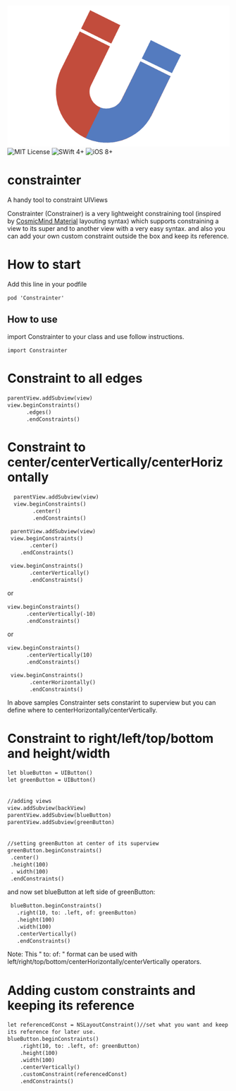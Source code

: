 <div align="center">
<img src="constrainter/img.png" alt="constrainter"/>
</div>
<div align="left">
<img src="https://img.shields.io/static/v1?label=License&message=MIT&color=RED" alt="MIT License" />
<img src="https://img.shields.io/static/v1?label=Swift&message=4%2B&color=Green" alt="SWift 4+" />
<img src="https://img.shields.io/static/v1?label=ios&message=8%2B&color=Green" alt="iOS 8+" />
</div>

# constrainter


A handy tool to constraint UIViews

Constrainter (Constrainer) is a very lightweight constraining tool (inspired by [CosmicMind Material](https://github.com/CosmicMind/Material) layouting syntax)
which supports constraining a view to its super and to another view with a very easy syntax. 
and also you can add your own custom constraint outside the box and keep its reference.


# How to start
Add this line in your podfile
 
 ```
 pod 'Constrainter'
 ```

## How to use

import Constrainter to your class and use follow instructions.

```
import Constrainter
```

# Constraint to all edges
  
  ```
  parentView.addSubview(view)
  view.beginConstraints()
        .edges()
        .endConstraints()
 ```

# Constraint to center/centerVertically/centerHorizontally

```
  parentView.addSubview(view)
  view.beginConstraints()
        .center()
        .endConstraints()
 ```

 ```
  parentView.addSubview(view)
  view.beginConstraints()
        .center()
     .endConstraints()
 ```
 
 
 ```
  view.beginConstraints()
        .centerVertically()
        .endConstraints()
 ```
 or
  ```
  view.beginConstraints()
        .centerVertically(-10)
        .endConstraints()
 ```
 or
  ```
  view.beginConstraints()
        .centerVertically(10)
        .endConstraints()
 ```
 
 ```
  view.beginConstraints()
        .centerHorizontally()
        .endConstraints()
 ```
 
 In above samples Constrainter sets constarint to superview but you can define where to centerHorizontally/centerVertically.
 
 # Constraint to right/left/top/bottom and height/width
 
 ```
 let blueButton = UIButton()
 let greenButton = UIButton()
       
        
//adding views
view.addSubview(backView)
parentView.addSubview(blueButton)
parentView.addSubview(greenButton)


//setting greenButton at center of its superview
greenButton.beginConstraints()
  .center()
  .height(100)
  . width(100)
  .endConstraints()
 ```
 
and now set blueButton at left side of greenButton:

```
 blueButton.beginConstraints()
   .right(10, to: .left, of: greenButton)
   .height(100)
   .width(100)
   .centerVertically()
   .endConstraints()
```
Note: This " to: of: " format can be used with left/right/top/bottom/centerHorizontally/centerVertically operators.

# Adding custom constraints and keeping its reference

```
let referencedConst = NSLayoutConstraint()//set what you want and keep its reference for later use.
blueButton.beginConstraints()
    .right(10, to: .left, of: greenButton)
    .height(100)
    .width(100)
    .centerVertically()
    .customConstraint(referencedConst)
    .endConstraints()
```
 
  
